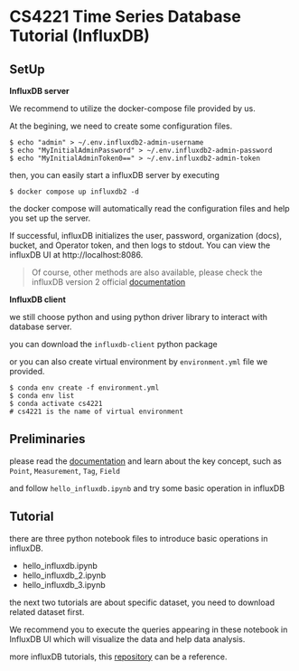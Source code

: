 # CS4221 Time Series Database Tutorial (InfluxDB)

## SetUp

**InfluxDB server**

We recommend to utilize the docker-compose file provided by us.  

At the begining, we need to create some configuration files.

```shell
$ echo "admin" > ~/.env.influxdb2-admin-username
$ echo "MyInitialAdminPassword" > ~/.env.influxdb2-admin-password
$ echo "MyInitialAdminToken0==" > ~/.env.influxdb2-admin-token
```

then, you can easily start a influxDB server by executing 

```shell
$ docker compose up influxdb2 -d
```

the docker compose will automatically read the configuration files and help you set up the server.

If successful, influxDB initializes the user, password, organization (docs), bucket, and Operator token, and then logs to stdout. You can view the influxDB UI at http://localhost:8086.

> Of course, other methods are also available, please check the influxDB version 2 official [documentation](https://docs.influxdata.com/influxdb/v2/install/) 



**InfluxDB client**

we still choose python and using python driver library to interact with database server.

you can download the `influxdb-client` python package

or you can also create virtual environment by `environment.yml` file we provided.

```shell
$ conda env create -f environment.yml
$ conda env list
$ conda activate cs4221
# cs4221 is the name of virtual environment
```



## Preliminaries

please read the [documentation](https://docs.influxdata.com/influxdb/cloud/reference/key-concepts/) and learn about the key concept, such as `Point`, `Measurement`, `Tag`, `Field`  

and follow `hello_influxdb.ipynb` and try some basic operation in influxDB







## Tutorial

there are three python notebook files to introduce basic operations in influxDB.

- hello_influxdb.ipynb
- hello_influxdb_2.ipynb
- hello_influxdb_3.ipynb

the next two tutorials are about specific dataset, you need to download related dataset first.

We recommend you to execute the queries appearing in these notebook in InfluxDB UI which will visualize the data and help data analysis. 

more influxDB tutorials, this [repository](https://github.com/josevnz/influxdb_datasets) can be a reference.
